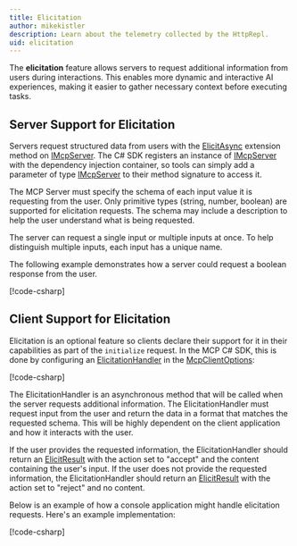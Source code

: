 ```yaml
---
title: Elicitation
author: mikekistler
description: Learn about the telemetry collected by the HttpRepl.
uid: elicitation
---
```


The **elicitation** feature allows servers to request additional information from users during interactions. This enables more dynamic and interactive AI experiences, making it easier to gather necessary context before executing tasks.

## Server Support for Elicitation

Servers request structured data from users with the [ElicitAsync] extension method on [IMcpServer].
The C# SDK registers an instance of [IMcpServer] with the dependency injection container,
so tools can simply add a parameter of type [IMcpServer] to their method signature to access it.

[ElicitAsync]: https://modelcontextprotocol.github.io/csharp-sdk/api/ModelContextProtocol.Server.McpServerExtensions.html#ModelContextProtocol_Server_McpServerExtensions_ElicitAsync_ModelContextProtocol_Server_IMcpServer_ModelContextProtocol_Protocol_ElicitRequestParams_System_Threading_CancellationToken_
[IMcpServer]: https://modelcontextprotocol.github.io/csharp-sdk/api/ModelContextProtocol.Server.IMcpServer.html

The MCP Server must specify the schema of each input value it is requesting from the user.
Only primitive types (string, number, boolean) are supported for elicitation requests.
The schema may include a description to help the user understand what is being requested.

The server can request a single input or multiple inputs at once.
To help distinguish multiple inputs, each input has a unique name.

The following example demonstrates how a server could request a boolean response from the user.

[!code-csharp[](./samples/server/Tools/InteractiveTools.cs?name=snippet_GuessTheNumber)]

## Client Support for Elicitation

Elicitation is an optional feature so clients declare their support for it in their capabilities as part of the `initialize` request. In the MCP C# SDK, this is done by configuring an [ElicitationHandler] in the [McpClientOptions]:

[ElicitationHandler]: https://modelcontextprotocol.github.io/csharp-sdk/api/ModelContextProtocol.Protocol.ElicitationCapability.html#ModelContextProtocol_Protocol_ElicitationCapability_ElicitationHandler
[McpClientOptions]: https://modelcontextprotocol.github.io/csharp-sdk/api/ModelContextProtocol.Client.McpClientOptions.html

[!code-csharp[](./samples/client/Program.cs?name=snippet_McpInitialize)]

The ElicitationHandler is an asynchronous method that will be called when the server requests additional information.
The ElicitationHandler must request input from the user and return the data in a format that matches the requested schema.
This will be highly dependent on the client application and how it interacts with the user.

If the user provides the requested information, the ElicitationHandler should return an [ElicitResult] with the action set to "accept" and the content containing the user's input.
If the user does not provide the requested information, the ElicitationHandler should return an [ElicitResult] with the action set to "reject" and no content.

[ElicitResult]: https://modelcontextprotocol.github.io/csharp-sdk/api/ModelContextProtocol.Protocol.ElicitResult.html

Below is an example of how a console application might handle elicitation requests.
Here's an example implementation:

[!code-csharp[](./samples/client/Program.cs?name=snippet_ElicitationHandler)]
